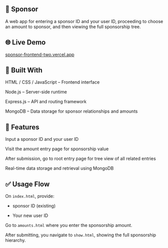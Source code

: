 ## 🤝 Sponsor

A web app for entering a sponsor ID and your user ID, proceeding to choose an amount to sponsor, and then viewing the full sponsorship tree.

## 🌐 Live Demo

[sponsor-frontend-two.vercel.app](https://sponsor-frontend-two.vercel.app)

## 🧱 Built With
HTML / CSS / JavaScript – Frontend interface

Node.js – Server-side runtime

Express.js – API and routing framework

MongoDB – Data storage for sponsor relationships and amounts

## 🎯 Features
Input a sponsor ID and your user ID

Visit the amount entry page for sponsorship value

After submission, go to root entry page for tree view of all related entries

Real-time data storage and retrieval using MongoDB

## ✅ Usage Flow
On `index.html`, provide:

- sponsor ID (existing)

- Your new user ID

Go to `amounts.html` where you enter the sponsorship amount.

After submitting, you navigate to `show.html`, showing the full sponsorship hierarchy.
